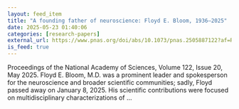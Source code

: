 ```yaml
---
layout: feed_item
title: "A founding father of neuroscience: Floyd E. Bloom, 1936–2025"
date: 2025-05-23 01:40:06
categories: [research-papers]
external_url: https://www.pnas.org/doi/abs/10.1073/pnas.2505887122?af=R
is_feed: true
---
```


Proceedings of the National Academy of Sciences, Volume 122, Issue 20, May 2025. Floyd E. Bloom, M.D. was a prominent leader and spokesperson for the neuroscience and broader scientific communities; sadly, Floyd passed away on January 8, 2025. His scientific contributions were focused on multidisciplinary characterizations of ...
